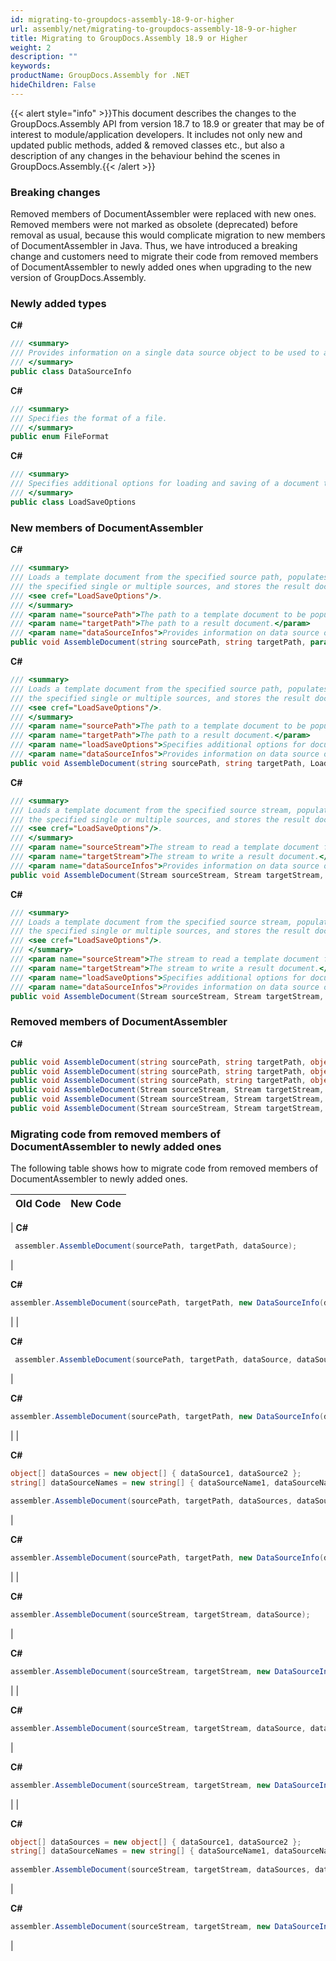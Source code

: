 ```yaml
---
id: migrating-to-groupdocs-assembly-18-9-or-higher
url: assembly/net/migrating-to-groupdocs-assembly-18-9-or-higher
title: Migrating to GroupDocs.Assembly 18.9 or Higher
weight: 2
description: ""
keywords: 
productName: GroupDocs.Assembly for .NET
hideChildren: False
---
```

{{< alert style="info" >}}This document describes the changes to the GroupDocs.Assembly API from version 18.7 to 18.9 or greater that may be of interest to module/application developers. It includes not only new and updated public methods, added & removed classes etc., but also a description of any changes in the behaviour behind the scenes in GroupDocs.Assembly.{{< /alert >}}

### Breaking changes

Removed members of DocumentAssembler were replaced with new ones. Removed members were not marked as obsolete (deprecated) before removal as usual, because this would complicate migration to new members of DocumentAssembler in Java. Thus, we have introduced a breaking change and customers need to migrate their code from removed members of DocumentAssembler to newly added ones when upgrading to the new version of GroupDocs.Assembly.

### Newly added types

**C#**

```csharp
/// <summary>
/// Provides information on a single data source object to be used to assemble a document from a template.
/// </summary>
public class DataSourceInfo
```

**C#**

```csharp
/// <summary>
/// Specifies the format of a file.
/// </summary>
public enum FileFormat
```

**C#**

```csharp
/// <summary>
/// Specifies additional options for loading and saving of a document to be assembled.
/// </summary>
public class LoadSaveOptions
```

### New members of DocumentAssembler

**C#**

```csharp
/// <summary>
/// Loads a template document from the specified source path, populates the template document with data from
/// the specified single or multiple sources, and stores the result document to the target path using default
/// <see cref="LoadSaveOptions"/>.
/// </summary>
/// <param name="sourcePath">The path to a template document to be populated with data.</param>
/// <param name="targetPath">The path to a result document.</param>
/// <param name="dataSourceInfos">Provides information on data source objects to be used.</param>
public void AssembleDocument(string sourcePath, string targetPath, params DataSourceInfo[] dataSourceInfos)
```

**C#**

```csharp
/// <summary>
/// Loads a template document from the specified source path, populates the template document with data from
/// the specified single or multiple sources, and stores the result document to the target path using the given
/// <see cref="LoadSaveOptions"/>.
/// </summary>
/// <param name="sourcePath">The path to a template document to be populated with data.</param>
/// <param name="targetPath">The path to a result document.</param>
/// <param name="loadSaveOptions">Specifies additional options for document loading and saving.</param>
/// <param name="dataSourceInfos">Provides information on data source objects to be used.</param>
public void AssembleDocument(string sourcePath, string targetPath, LoadSaveOptions loadSaveOptions, params DataSourceInfo[] dataSourceInfos)
```

**C#**

```csharp
/// <summary>
/// Loads a template document from the specified source stream, populates the template document with data from
/// the specified single or multiple sources, and stores the result document to the target stream using default
/// <see cref="LoadSaveOptions"/>.
/// </summary>
/// <param name="sourceStream">The stream to read a template document from.</param>
/// <param name="targetStream">The stream to write a result document.</param>
/// <param name="dataSourceInfos">Provides information on data source objects to be used.</param>
public void AssembleDocument(Stream sourceStream, Stream targetStream, params DataSourceInfo[] dataSourceInfos)
```

**C#**

```csharp
/// <summary>
/// Loads a template document from the specified source stream, populates the template document with data from
/// the specified single or multiple sources, and stores the result document to the target stream using the given
/// <see cref="LoadSaveOptions"/>.
/// </summary>
/// <param name="sourceStream">The stream to read a template document from.</param>
/// <param name="targetStream">The stream to write a result document.</param>
/// <param name="loadSaveOptions">Specifies additional options for document loading and saving.</param>
/// <param name="dataSourceInfos">Provides information on data source objects to be used.</param>
public void AssembleDocument(Stream sourceStream, Stream targetStream, LoadSaveOptions loadSaveOptions, params DataSourceInfo[] dataSourceInfos)
```

### Removed members of DocumentAssembler

**C#**

```csharp
public void AssembleDocument(string sourcePath, string targetPath, object dataSource)
public void AssembleDocument(string sourcePath, string targetPath, object dataSource, string dataSourceName)
public void AssembleDocument(string sourcePath, string targetPath, object[] dataSources, string[] dataSourceNames)
public void AssembleDocument(Stream sourceStream, Stream targetStream, object dataSource)
public void AssembleDocument(Stream sourceStream, Stream targetStream, object dataSource, string dataSourceName)
public void AssembleDocument(Stream sourceStream, Stream targetStream, object[] dataSources, string[] dataSourceNames)
```

### Migrating code from removed members of DocumentAssembler to newly added ones

The following table shows how to migrate code from removed members of DocumentAssembler to newly added ones.

| Old Code | New Code |
| --- | --- |
| 
**C#**

```csharp
 assembler.AssembleDocument(sourcePath, targetPath, dataSource);
```





 | 

**C#**

```csharp
assembler.AssembleDocument(sourcePath, targetPath, new DataSourceInfo(dataSource));
```





 |
| 

**C#**

```csharp
 assembler.AssembleDocument(sourcePath, targetPath, dataSource, dataSourceName);
```





 | 

**C#**

```csharp
assembler.AssembleDocument(sourcePath, targetPath, new DataSourceInfo(dataSource, dataSourceName));
```



 |
| 

**C#**

```csharp
object[] dataSources = new object[] { dataSource1, dataSource2 };
string[] dataSourceNames = new string[] { dataSourceName1, dataSourceName2 };
 
assembler.AssembleDocument(sourcePath, targetPath, dataSources, dataSourceNames);
```





 | 

**C#**

```csharp
assembler.AssembleDocument(sourcePath, targetPath, new DataSourceInfo(dataSource1, dataSourceName1),new DataSourceInfo(dataSource2, dataSourceName2));
```



 |
| 

**C#**

```csharp
assembler.AssembleDocument(sourceStream, targetStream, dataSource);
```





 | 

**C#**

```csharp
assembler.AssembleDocument(sourceStream, targetStream, new DataSourceInfo(dataSource));
```





 |
| 

**C#**

```csharp
assembler.AssembleDocument(sourceStream, targetStream, dataSource, dataSourceName);
```





 | 

**C#**

```csharp
assembler.AssembleDocument(sourceStream, targetStream, new DataSourceInfo(dataSource, dataSourceName));
```





 |
| 

**C#**

```csharp
object[] dataSources = new object[] { dataSource1, dataSource2 };
string[] dataSourceNames = new string[] { dataSourceName1, dataSourceName2 };
 
assembler.AssembleDocument(sourceStream, targetStream, dataSources, dataSourceNames);
```





 | 

**C#**

```csharp
assembler.AssembleDocument(sourceStream, targetStream, new DataSourceInfo(dataSource1, dataSourceName1), new DataSourceInfo(dataSource2, dataSourceName2));
```





 |
